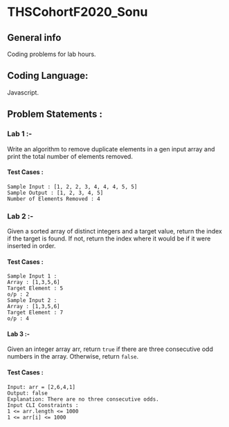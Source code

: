 # THSCohortF2020_Sonu
## General info
Coding problems for lab hours.
## Coding Language:
Javascript.
## Problem Statements :
### Lab 1 :- 
Write an algorithm to remove duplicate elements in a gen input array and print the total number of elements removed.
#### Test Cases :
```
Sample Input : [1, 2, 2, 3, 4, 4, 4, 5, 5]
Sample Output : [1, 2, 3, 4, 5]
Number of Elements Removed : 4
 ```
### Lab 2 :- 
Given a sorted array of distinct  integers and a target value, return the index if the target is found. If not, return the index where it would be if it were inserted in order.
#### Test Cases :
```
Sample Input 1 :
Array : [1,3,5,6]
Target Element : 5
o/p : 2
Sample Input 2 :
Array : [1,3,5,6]
Target Element : 7
o/p : 4
```
#### Lab 3 :-
Given an integer array arr, return `true` if there are three consecutive odd numbers in the array. Otherwise, return `false`.
#### Test Cases :
```
Input: arr = [2,6,4,1]
Output: false
Explanation: There are no three consecutive odds.
Input CLI Constraints :
1 <= arr.length <= 1000
1 <= arr[i] <= 1000
```